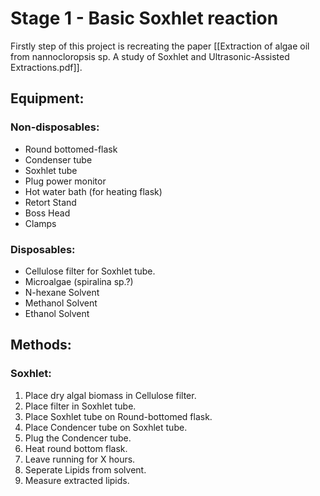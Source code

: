 # Stage 1 - Basic Soxhlet reaction

Firstly step of this project is recreating the paper [[Extraction of algae oil from nannocloropsis sp. A study of Soxhlet and Ultrasonic-Assisted Extractions.pdf]].

## Equipment:

### Non-disposables:

- Round bottomed-flask
- Condenser tube
- Soxhlet tube
- Plug power monitor
- Hot water bath (for heating flask)
- Retort Stand
- Boss Head
- Clamps

### Disposables:

 - Cellulose filter for Soxhlet tube.
 - Microalgae (spiralina sp.?)
 - N-hexane Solvent
 - Methanol Solvent
 - Ethanol Solvent


## Methods:

### Soxhlet:

1. Place dry algal biomass in Cellulose filter.
2. Place filter in Soxhlet tube.
3. Place Soxhlet tube on Round-bottomed flask.
4. Place Condencer tube on Soxhlet tube.
5. Plug the Condencer tube.
6. Heat round bottom flask.
7. Leave running for X hours.
8. Seperate Lipids from solvent.
9. Measure extracted lipids.
